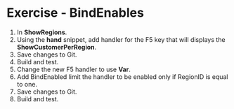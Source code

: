 ﻿# Exercise - BindEnables

1.  In  **ShowRegions**.
2.  Using the **hand** snippet, add handler for the F5 key that will displays the **ShowCustomerPerRegion**.
3.	Save changes to Git.
4.  Build and test.
4.  Change the new F5 handler to use **Var**.
5.  Add BindEnabled limit the handler to be enabled only if RegionID is equal to one.  
6.  Save changes to Git.
8.  Build and test.
